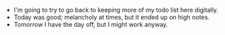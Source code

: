- I'm going to try to go back to keeping more of my todo list here digitally.
- Today was good; melancholy at times, but it ended up on high notes.
- Tomorrow I have the day off, but I might work anyway.
